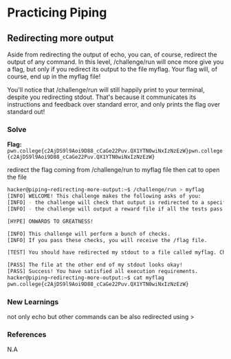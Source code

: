 # Practicing Piping

## Redirecting more output

Aside from redirecting the output of echo, you can, of course, redirect the output of any command. In this level, /challenge/run will once more give you a flag, but only if you redirect its output to the file myflag. Your flag will, of course, end up in the myflag file!

You'll notice that /challenge/run will still happily print to your terminal, despite you redirecting stdout. That's because it communicates its instructions and feedback over standard error, and only prints the flag over standard out!

### Solve
**Flag:** `pwn.college{c2AjDS9l9Aoi9D88_cCaGe22Puv.QX1YTN0wiNxIzNzEzW}pwn.college{c2AjDS9l9Aoi9D88_cCaGe22Puv.QX1YTN0wiNxIzNzEzW}`

redirect the flag coming from /challenge/run to myflag file then cat to open the file

```bash
hacker@piping~redirecting-more-output:~$ /challenge/run > myflag
[INFO] WELCOME! This challenge makes the following asks of you:
[INFO] - the challenge will check that output is redirected to a specific file path : myflag
[INFO] - the challenge will output a reward file if all the tests pass : /flag

[HYPE] ONWARDS TO GREATNESS!

[INFO] This challenge will perform a bunch of checks.
[INFO] If you pass these checks, you will receive the /flag file.

[TEST] You should have redirected my stdout to a file called myflag. Checking...

[PASS] The file at the other end of my stdout looks okay!
[PASS] Success! You have satisfied all execution requirements.
hacker@piping~redirecting-more-output:~$ cat myflag
pwn.college{c2AjDS9l9Aoi9D88_cCaGe22Puv.QX1YTN0wiNxIzNzEzW}
```

### New Learnings
not only echo but other commands can be also redirected using >

### References 
N.A
